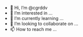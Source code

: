 - 👋 Hi, I’m @cgrddv
- 👀 I’m interested in ...
- 🌱 I’m currently learning ...
- 💞️ I’m looking to collaborate on ...
- 📫 How to reach me ...

<!---
cgrddv/cgrddv is a ✨ special ✨ repository because its `README.md` (this file) appears on your GitHub profile.
You can click the Preview link to take a look at your changes.
--->
